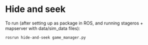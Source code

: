 # Hide and seek

To run (after setting up as package in ROS, and running stageros + mapserver with data/sim_data files):

`rosrun hide-and-seek game_manager.py`

